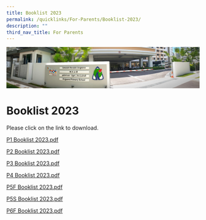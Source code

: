 ```yaml
---
title: Booklist 2023
permalink: /quicklinks/For-Parents/Booklist-2023/
description: ""
third_nav_title: For Parents
---
```

![](/images/About%20Us.jpg)

Booklist 2023
=============

Please click on the link to download.

[P1 Booklist 2023.pdf](/files/P1%20Booklist%202023.pdf)

[P2 Booklist 2023.pdf](/files/P2%20Booklist%202023.pdf)

[P3 Booklist 2023.pdf](/files/P3%20Booklist%202023.pdf)

[P4 Booklist 2023.pdf](/files/P4%20Booklist%202023.pdf)

[P5F Booklist 2023.pdf](/files/P5F%20Booklist%202023.pdf)

[P5S Booklist 2023.pdf](/files/P5S%20Booklist%202023.pdf)

[P6F Booklist 2023.pdf](/files/P6F%20Booklist%202023.pdf)